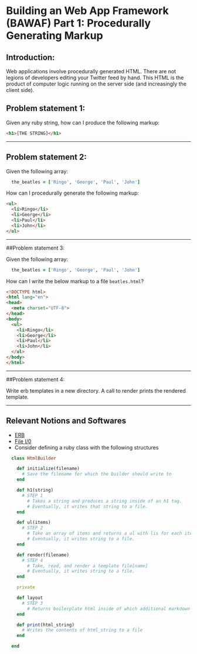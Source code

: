 # Building an Web App Framework (BAWAF) Part 1: Procedurally Generating Markup

## Introduction:

Web applications involve procedurally generated HTML.  There are not legions of developers editing your Twitter feed by hand.  This HTML is the product of computer logic running on the server side (and increasingly the client side).

## Problem statement 1:

Given any ruby string, how can I produce the following markup:

```html
<h1>[THE STRING]</h1>
```
---

## Problem statement 2:

Given the following array:

```ruby
  the_beatles = ['Ringo', 'George', 'Paul', 'John']
```

How can I procedurally generate the following markup:

```html
<ul>
  <li>Ringo</li>
  <li>George</li>
  <li>Paul</li>
  <li>John</li>
</ul>

```
---

##Problem statement 3:

Given the following array:

```ruby
  the_beatles = ['Ringo', 'George', 'Paul', 'John']
```

How can I write the below markup to a file `beatles.html`?

```html
<!DOCTYPE html>
<html lang="en">
<head>
  <meta charset="UTF-8">
</head>
<body>
  <ul>
    <li>Ringo</li>
    <li>George</li>
    <li>Paul</li>
    <li>John</li>
  </ul>
</body>
</html>
```

---

##Problem statement 4:

Write erb templates in a new directory.
A call to render prints the rendered template.

---
## Relevant Notions and Softwares
- [ERB](http://ruby-doc.org/stdlib-2.1.2/libdoc/erb/rdoc/ERB.html)
- [File I/0](http://www.ruby-doc.org/core-2.1.2/File.html)
- Consider defining a ruby class with the following structures

``` ruby
  class HtmlBuilder

    def initialize(filename)
      # Save the filename for which the builder should write to
    end

    def h1(string)
      # STEP 1
        # Takes a string and produces a string inside of an h1 tag.
        # Eventually, it writes that string to a file.
    end

    def ul(items)
      # STEP 2
        # Take an array of items and returns a ul with lis for each item.
        # Eventually, it writes string to a file.
    end

    def render(filename)
      # STEP 4
        # Take, read, and render a template file[name]
        # Eventually, it writes string to a file.
    end

    private

    def layout
      # STEP 3
        # Returns boilerplate html inside of which additional markdown can be rendered.
    end

    def print(html_string)
      # Writes the contents of html_string to a file
    end

  end
```
